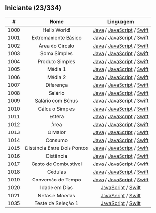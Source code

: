 ## Iniciante (23/334)
| # | Nome | Linguagem |
| :---: | :---: | :---: | 
| 1000 | Hello World! | [Java](./java/b1000.java) / [JavaScript](./javascript/b1000.js) / [Swift](./swift/b1000.swift) | 
| 1001| Extremamente Básico | [Java](./java/b1001.java) / [JavaScript](./javascript/b1001.js) / [Swift](./swift/b1001.swift) | 
| 1002 | Área do Circulo | [Java](./java/b1002.java) / [JavaScript](./javascript/b1002.js) / [Swift](./swift/b1002.swift) | 
| 1003| Soma Simples | [Java](./java/b1003.java) / [JavaScript](./javascript/b1003.js) / [Swift](./swift/b1003.swift) | 
| 1004 | Produto Simples | [Java](./java/b1004.java) / [JavaScript](./javascript/b1004.js) / [Swift](./swift/b1004.swift) | 
| 1005 | Média 1| [Java](./java/b1005.java) / [JavaScript](./javascript/b1005.js) / [Swift](./swift/b1005.swift) | 
| 1006| Média 2 | [Java](./java/b1006.java) / [JavaScript](./javascript/b1006.js) / [Swift](./swift/b1006.swift) | 
| 1007 | Diferença | [Java](./java/b1007.java) / [JavaScript](./javascript/b1007.js) / [Swift](./swift/b1007.swift) | 
| 1008 | Salário | [Java](./java/b1008.java) / [JavaScript](./javascript/b1008.js) / [Swift](./swift/b1008.swift) | 
| 1009 | Salário com Bônus | [Java](./java/b1009.java) / [JavaScript](./javascript/b1009.js) / [Swift](./swift/b1009.swift) | 
| 1010 | Cálculo Simples | [Java](./java/b1010.java) / [JavaScript](./javascript/b1010.js) / [Swift](./swift/b1010.swift) | 
| 1011 | Esfera | [Java](./java/b1011.java) / [JavaScript](./javascript/b1011.js) / [Swift](./swift/b1011.swift) |  
| 1012 | Área | [Java](./java/b1012.java) / [JavaScript](./javascript/b1012.js) / [Swift](./swift/b1012.swift) | 
| 1013 | O Maior | [Java](./java/b1013.java) / [JavaScript](./javascript/b1013.js) / [Swift](./swift/b1013.swift)| 
| 1014 | Consumo | [Java](./java/b1014.java) / [JavaScript](./javascript/b1014.js) / [Swift](./swift/b1014.swift)| 
| 1015 | Distância Entre Dois Pontos | [Java](./java/b1015.java) / [JavaScript](./javascript/b1015.js) / [Swift](./swift/b1015.swift)| 
| 1016 | Distância | [Java](./java/b1016.java) / [JavaScript](./javascript/b1016.js) / [Swift](./swift/b1016.swift) | 
| 1017 | Gasto de Combustível | [Java](./java/b1017.java) / [JavaScript](./javascript/b1017.js) / [Swift](./swift/b1017.swift)| 
| 1018 | Cédulas | [Java](./java/b1018.java) / [JavaScript](./javascript/b1018.js) / [Swift](./swift/b1018.swift)| 
| 1019 | Conversão de Tempo | [Java](./java/b1019.java) / [JavaScript](./javascript/b1019.js) / [Swift](./swift/b1019.swift)| 
| 1020 | Idade em Dias| [JavaScript](./javascript/b1020.js) / [Swift](./swift/b1020.swift)| 
| 1021 | Notas e Moedas | [JavaScript](./javascript/b1021.js) / [Swift](./swift/b1021.swift)| 
| 1035 | Teste de Seleção 1 |  [JavaScript](./javascript/b1035.js) / [Swift](./swift/b1035.swift)| 





